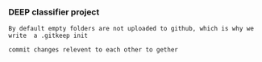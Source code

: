 ### DEEP classifier project


```
By default empty folders are not uploaded to github, which is why we write  a .gitkeep init
```

```
commit changes relevent to each other to gether
```


